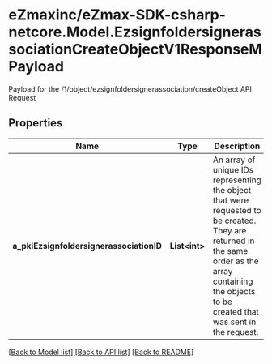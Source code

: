 # eZmaxinc/eZmax-SDK-csharp-netcore.Model.EzsignfoldersignerassociationCreateObjectV1ResponseMPayload
Payload for the /1/object/ezsignfoldersignerassociation/createObject API Request

## Properties

Name | Type | Description | Notes
------------ | ------------- | ------------- | -------------
**a_pkiEzsignfoldersignerassociationID** | **List&lt;int&gt;** | An array of unique IDs representing the object that were requested to be created.  They are returned in the same order as the array containing the objects to be created that was sent in the request. | 

[[Back to Model list]](../README.md#documentation-for-models) [[Back to API list]](../README.md#documentation-for-api-endpoints) [[Back to README]](../README.md)

